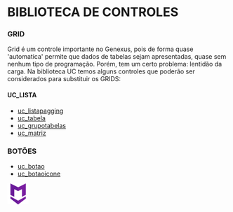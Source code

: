 # BIBLIOTECA DE CONTROLES

### GRID
Grid é um controle importante no Genexus, pois de forma quase 'automatica' permite que dados de tabelas sejam apresentadas, quase sem nenhum tipo de programação. Porém, tem um certo problema: lentidão da carga.
Na biblioteca UC temos alguns controles que poderão ser considerados para substituir os GRIDS:

#### UC_LISTA
[uc_lista]: https://github.com/cpsrepositorio/gx_designsystem/blob/main/doc/imagens/uc_lista.PNG

* [uc_listapagging]()
* [uc_tabela]()
* [uc_grupotabelas]()
* [uc_matriz]()

### BOTÕES
* [uc_botao](/doc/controles/uc_botao.md)
* [uc_botaoicone](/doc/controles/uc_botaoicone.md)

![alt text](https://github.com/adam-p/markdown-here/raw/master/src/common/images/icon48.png "Logo Title Text 1")
